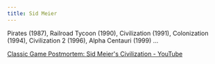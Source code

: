 ```yaml
---
title: Sid Meier
---
```


Pirates (1987), Railroad Tycoon (1990), Civilization (1991), Colonization (1994), Civilization 2 (1996), Alpha Centauri (1999) ...


[Classic Game Postmortem: Sid Meier's Civilization - YouTube](https://www.youtube.com/watch?v=AJ-auWfJTts&t=2311s)
